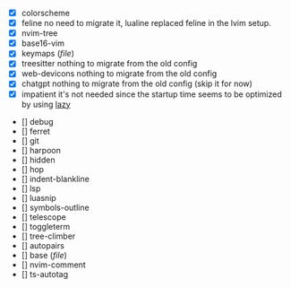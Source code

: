 * [x] colorscheme 
* [x] feline
no need to migrate it, lualine replaced feline in the lvim setup.
* [x] nvim-tree
* [x] base16-vim
* [x] keymaps (*file*)
* [x] treesitter
nothing to migrate from the old config
* [x] web-devicons
nothing to migrate from the old config
* [x] chatgpt
nothing to migrate from the old config (skip it for now)
* [x] impatient
it's not needed since the startup time seems to be optimized by using [lazy](https://github.dev/folke/lazy.nvim)
* [] debug
* [] ferret
* [] git
* [] harpoon
* [] hidden
* [] hop
* [] indent-blankline
* [] lsp
* [] luasnip
* [] symbols-outline
* [] telescope
* [] toggleterm
* [] tree-climber
* [] autopairs
* [] base (*file*)
* [] nvim-comment
* [] ts-autotag









